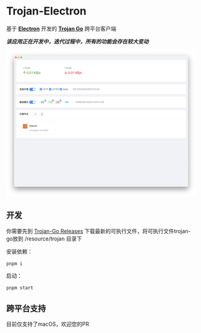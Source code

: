 # Trojan-Electron

基于 [**Electron**](https://github.com/electron/electron) 开发的 [**Trojan Go**](https://github.com/p4gefau1t/trojan-go) 跨平台客户端

**_该应用正在开发中，迭代过程中，所有的功能会存在较大变动_**

![Image Text](https://github.com/zfangqijun/github-assets/raw/main/trojan-electron/main-page.png)

## 开发

你需要先到 [Trojan-Go Releases](https://github.com/p4gefau1t/trojan-go/releases) 下载最新的可执行文件，将可执行文件trojan-go放到 /resource/trojan 目录下

安装依赖：

```bash
pnpm i
```

启动：

```bash
pnpm start
```

## 跨平台支持

目前仅支持了macOS，欢迎您的PR
